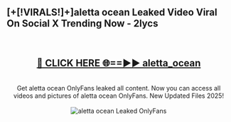 <h2>[+[!VIRALS!]+]aletta ocean Leaked Video Viral On Social X Trending Now - 2lycs</h2>
<br>
<div align="center">
<h2><a href="https://libra.edu.pl?aletta_ocean" rel="nofollow">🔴 CLICK HERE 🌐==►► aletta_ocean</a></h2>
<br>
Get aletta ocean OnlyFans leaked all content. Now you can access all videos and pictures of aletta ocean OnlyFans. New Updated Files 2025!
<br>
<br>
<a href="https://libra.edu.pl?aletta_ocean" rel="nofollow" data-target="animated-image.originalLink"><img src="https://i.ibb.co.com/WyWwxjT/player-gif2.gif" alt="aletta ocean Leaked OnlyFans" style="max-width: 100%; display: inline-block;" data-target="animated-image.originalImage"></a>
</div>
<br>